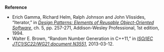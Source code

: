 **Reference**

- Erich Gamma, Richard Helm, Ralph Johnson and John Vlissides, “Iterator,” in *[Design Patterns: Elements of Reusable Object-Oriented Software](http://www.amazon.com/Design-Patterns-Elements-Reusable-Object-Oriented/dp/0201633612)*, ch. 5, pp. 257-271, Addison-Wesley Professional, 1st edition, 1994.
- Walter E. Brown, “Random Number Generation in C++11,” in *[ISO/IEC JTC1/SC22/WG21 document N3551](https://isocpp.org/files/papers/n3551.pdf)*, 2013-03-12.
